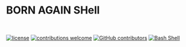 # BORN AGAIN SHell 

<br />

[![license](https://img.shields.io/badge/license-The%20Unlicense-inactive.svg)](https://github.com/andersonbosa/bashscripting/blob/master/LICENSE)
[![contributions welcome](https://img.shields.io/badge/contributions-welcome-brightgreen.svg?style=flat)](https://github.com/andersonbosa/bashscripting/issues)
[![GitHub contributors](https://img.shields.io/github/contributors/andersonbosa/bashscripting.svg)](https://GitHub.com/andersonbosa/bashscripting/graphs/contributors/)
[![Bash Shell](https://badges.frapsoft.com/bash/v1/bash.png?v=103)](https://github.com/andersonbosa/bashscripting/)

